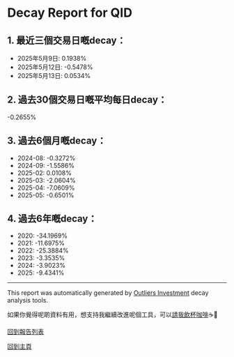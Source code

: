 # Decay Report for QID

## 1. 最近三個交易日嘅decay：

- 2025年5月9日: 0.1938%
- 2025年5月12日: -0.5478%
- 2025年5月13日: 0.0534%

## 2. 過去30個交易日嘅平均每日decay：
-0.2655%

## 3. 過去6個月嘅decay：

- 2024-08: -0.3272%
- 2024-09: -1.5586%
- 2025-02: 0.0108%
- 2025-03: -2.0604%
- 2025-04: -7.0609%
- 2025-05: -0.6501%

## 4. 過去6年嘅decay：

- 2020: -34.1969%
- 2021: -11.6975%
- 2022: -25.3884%
- 2023: -3.3535%
- 2024: -3.9023%
- 2025: -9.4341%


***

This report was automatically generated by [Outliers Investment](https://outliersecon.github.io/Outliers-Investment/) decay analysis tools.

如果你覺得呢啲資料有用，想支持我繼續改進呢個工具，可以[請我飲杯咖啡](https://buymeacoffee.com/outliersecon)☕🙏

[回到報告列表](https://outliersecon.github.io/Outliers-Investment/reports/reports_public)

[回到主頁](https://outliersecon.github.io/Outliers-Investment/)